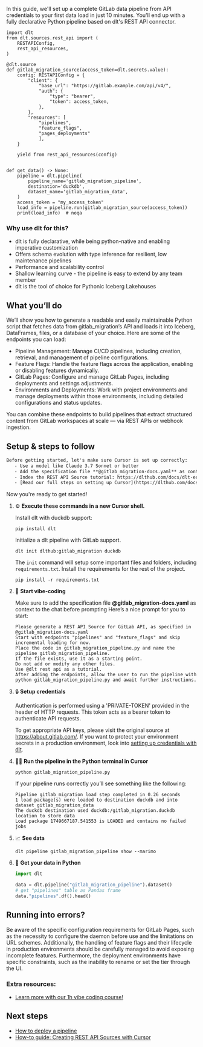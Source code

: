 In this guide, we'll set up a complete GitLab data pipeline from API credentials to your first data load in just 10 minutes. You'll end up with a fully declarative Python pipeline based on dlt's REST API connector.

```python-outcome
import dlt
from dlt.sources.rest_api import (
    RESTAPIConfig,
    rest_api_resources,
)

@dlt.source
def gitlab_migration_source(access_token=dlt.secrets.value):
    config: RESTAPIConfig = {
        "client": {
            "base_url": "https://gitlab.example.com/api/v4/",
            "auth": {
                "type": "bearer",
                "token": access_token,
            },
        },
        "resources": [
            "pipelines",
            "feature_flags",
            "pages_deployments"
            ],
    }

    yield from rest_api_resources(config)


def get_data() -> None:
    pipeline = dlt.pipeline(
        pipeline_name='gitlab_migration_pipeline',
        destination='duckdb',
        dataset_name='gitlab_migration_data', 
    )
    access_token = "my_access_token"
    load_info = pipeline.run(gitlab_migration_source(access_token))
    print(load_info)  # noqa
```

### Why use dlt for this?

- dlt is fully declarative, while being python-native and enabling imperative customization
- Offers schema evolution with type inference for resilient, low maintenance pipelines
- Performance and scalability control
- Shallow learning curve - the pipeline is easy to extend by any team member
- dlt is the tool of choice for Pythonic Iceberg Lakehouses

## What you’ll do

We’ll show you how to generate a readable and easily maintainable Python script that fetches data from gitlab_migration’s API and loads it into Iceberg, DataFrames, files, or a database of your choice. Here are some of the endpoints you can load:

- Pipeline Management: Manage CI/CD pipelines, including creation, retrieval, and management of pipeline configurations.
- Feature Flags: Handle the feature flags across the application, enabling or disabling features dynamically.
- GitLab Pages: Configure and manage GitLab Pages, including deployments and settings adjustments.
- Environments and Deployments: Work with project environments and manage deployments within those environments, including detailed configurations and status updates.

You can combine these endpoints to build pipelines that extract structured content from GitLab workspaces at scale — via REST APIs or webhook ingestion.

## Setup & steps to follow

```default
Before getting started, let's make sure Cursor is set up correctly:
   - Use a model like Claude 3.7 Sonnet or better
   - Add the specification file **@gitlab_migration-docs.yaml** as context
   - Index the REST API Source tutorial: https://dlthub.com/docs/dlt-ecosystem/verified-sources/rest_api/ and add it to context as **@dlt rest api**
   - [Read our full steps on setting up Cursor](https://dlthub.com/docs/dlt-ecosystem/llm-tooling/cursor-restapi#23-configuring-cursor-with-documentation)
```

Now you're ready to get started! 

1. ⚙️ **Execute these commands in a new Cursor shell.**
    
    Install dlt with duckdb support:
    ```shell
    pip install dlt
    ```

    Initialize a dlt pipeline with GitLab support.
    ```shell
    dlt init dlthub:gitlab_migration duckdb
    ```

    The `init` command will setup some important files and folders, including `requirements.txt`. Install the requirements for the rest of the project.
    ```shell
    pip install -r requirements.txt
    ```
    
2. 🤠 **Start vibe-coding**
    
    Make sure to add the specification file **@gitlab_migration-docs.yaml** as context to the chat before prompting
    Here’s a nice prompt for you to start: 
    
    ```prompt
    Please generate a REST API Source for GitLab API, as specified in @gitlab_migration-docs.yaml 
    Start with endpoints "pipelines" and "feature_flags" and skip incremental loading for now. 
    Place the code in gitlab_migration_pipeline.py and name the pipeline gitlab_migration_pipeline. 
    If the file exists, use it as a starting point. 
    Do not add or modify any other files. 
    Use @dlt rest api as a tutorial. 
    After adding the endpoints, allow the user to run the pipeline with python gitlab_migration_pipeline.py and await further instructions.
    ```

    
3. 🔒 **Setup credentials** 
    
    Authentication is performed using a 'PRIVATE-TOKEN' provided in the header of HTTP requests. This token acts as a bearer token to authenticate API requests.
    
    To get appropriate API keys, please visit the original source at https://about.gitlab.com/.
    If you want to protect your environment secrets in a production environment, look into [setting up credentials with dlt](https://dlthub.com/docs/walkthroughs/add_credentials).
    
4. 🏃‍♀️ **Run the pipeline in the Python terminal in Cursor**
    
    ```shell
    python gitlab_migration_pipeline.py
    ```
    
    If your pipeline runs correctly you’ll see something like the following:
    
    ```shell
    Pipeline gitlab_migration load step completed in 0.26 seconds
    1 load package(s) were loaded to destination duckdb and into dataset gitlab_migration_data
    The duckdb destination used duckdb:/gitlab_migration.duckdb location to store data
    Load package 1749667187.541553 is LOADED and contains no failed jobs
    ```
    
5. 📈 **See data**
    
    ```shell
    dlt pipeline gitlab_migration_pipeline show --marimo
    ```
    
6. 🐍 **Get your data in Python**
    
    ```python
    import dlt

   data = dlt.pipeline("gitlab_migration_pipeline").dataset()
   # get "pipelines" table as Pandas frame
   data."pipelines".df().head()
    ```

## Running into errors?

Be aware of the specific configuration requirements for GitLab Pages, such as the necessity to configure the daemon before use and the limitations on URL schemes. Additionally, the handling of feature flags and their lifecycle in production environments should be carefully managed to avoid exposing incomplete features. Furthermore, the deployment environments have specific constraints, such as the inability to rename or set the tier through the UI.

### Extra resources:

- [Learn more with our 1h vibe coding course!](https://www.youtube.com/watch?v=GGid70rnJuM)

## Next steps

- [How to deploy a pipeline](https://dlthub.com/docs/walkthroughs/deploy-a-pipeline)
- [How-to guide: Creating REST API Sources with Cursor](https://dlthub.com/docs/dlt-ecosystem/llm-tooling/cursor-restapi)